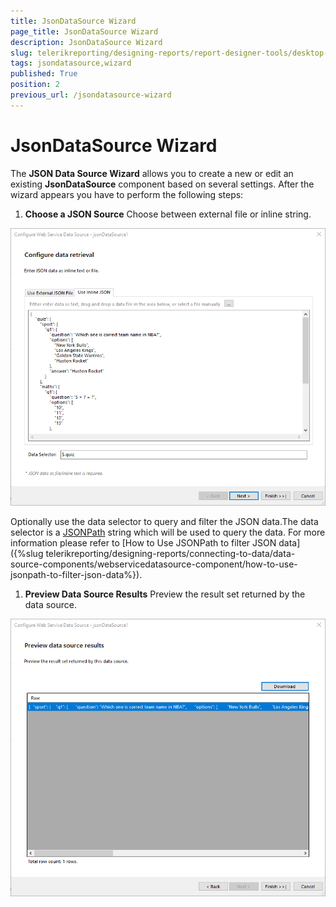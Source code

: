 ```yaml
---
title: JsonDataSource Wizard
page_title: JsonDataSource Wizard 
description: JsonDataSource Wizard
slug: telerikreporting/designing-reports/report-designer-tools/desktop-designers/tools/data-source-wizards/jsondatasource-wizard
tags: jsondatasource,wizard
published: True
position: 2
previous_url: /jsondatasource-wizard
---
```


# JsonDataSource Wizard

The __JSON Data Source Wizard__ allows you to create a new or edit an existing __JsonDataSource__ component based on several settings. After the wizard appears you have to perform the following steps: 

1. __Choose a JSON Source__ Choose between external file or inline string. 

  ![Json Data Source Source](images/DataSources/JsonDataSourceSource.png)
  
  Optionally use the data selector to query and filter the JSON data.The data selector is a [JSONPath](https://www.newtonsoft.com/json/help/html/QueryJsonSelectTokenJsonPath.htm) string which will be used to query the data. For more information please refer to [How to Use JSONPath to filter JSON data]({%slug telerikreporting/designing-reports/connecting-to-data/data-source-components/webservicedatasource-component/how-to-use-jsonpath-to-filter-json-data%}). 

1. __Preview Data Source Results__ Preview the result set returned by the data source. 

  ![Json Data Source Preview](images/DataSources/JsonDataSourcePreview.png)
